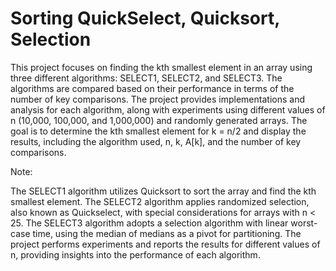 # Sorting QuickSelect, Quicksort, Selection
This project focuses on finding the kth smallest element in an array using three different algorithms: SELECT1, SELECT2, and SELECT3. The algorithms are compared based on their performance in terms of the number of key comparisons. The project provides implementations and analysis for each algorithm, along with experiments using different values of n (10,000, 100,000, and 1,000,000) and randomly generated arrays. The goal is to determine the kth smallest element for k = n/2 and display the results, including the algorithm used, n, k, A[k], and the number of key comparisons.

Note:

The SELECT1 algorithm utilizes Quicksort to sort the array and find the kth smallest element.
The SELECT2 algorithm applies randomized selection, also known as Quickselect, with special considerations for arrays with n < 25.
The SELECT3 algorithm adopts a selection algorithm with linear worst-case time, using the median of medians as a pivot for partitioning.
The project performs experiments and reports the results for different values of n, providing insights into the performance of each algorithm.
